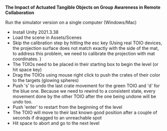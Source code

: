 **The Impact of Actuated Tangible Objects on Group Awareness in Remote
Collaboration**

Run the simulator version on a single computer (Windows/Mac)
- Install Unity 2021.3.38
- Load the scene in Assets/Scenes
- Skip the calibration step by hitting the esc key (Using real TOIO devices, the projection surface does not match exactly with the side of the mat, to address this problem, we need to calibrate the projection with mat coordinates. )
- The TOIOs need to be placed in their starting box to begin the level (or hit space key)
- Drag the TOIOs using mouse right click to push the crates of their color to the targets (glowing spheres)
- Push 's' to undo the last crate movement for the green TOIO and 'd' for the blue one. Because we need to rewind to a consistent state, every movement done by the other TOIO after the one being undone will be undo too.
- Push 'enter' to restart from the beginning of the level
- The TOIO will move to their last known good position after a couple of seconds if dragged to an unreachable spot
- Hit space to abort and go to the next level
